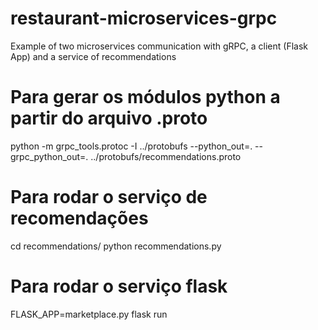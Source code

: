 # restaurant-microservices-grpc
Example of two microservices communication with gRPC, a client (Flask App) and a service of recommendations

# Para gerar os módulos python a partir do arquivo .proto
python -m grpc_tools.protoc -I ../protobufs --python_out=. --grpc_python_out=. ../protobufs/recommendations.proto

# Para rodar o serviço de recomendações
cd recommendations/
python recommendations.py

# Para rodar o serviço flask
FLASK_APP=marketplace.py flask run